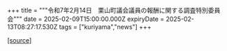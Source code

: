 +++
title = """令和7年2月14日　栗山町議会議員の報酬に関する調査特別委員会"""
date = 2025-02-09T15:00:00.000Z
expiryDate = 2025-02-13T08:27:17.530Z
tags = ["kuriyama","news"]
+++


[[source]](https://www.town.kuriyama.hokkaido.jp/site/gikai/29931.html)
